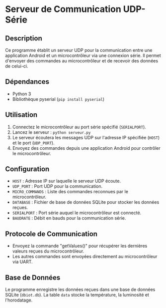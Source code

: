 # Serveur de Communication UDP-Série

## Description

Ce programme établit un serveur UDP pour la communication entre une application Android et un microcontrôleur via une connexion série. Il permet d'envoyer des commandes au microcontrôleur et de recevoir des données de celui-ci.

## Dépendances

- Python 3
- Bibliothèque pyserial (`pip install pyserial`)

## Utilisation

1. Connectez le microcontrôleur au port série spécifié (`SERIALPORT`).
2. Lancez le serveur : `python serveur.py`
3. Le serveur écoutera les messages UDP sur l'adresse IP spécifiée (`HOST`) et le port (`UDP_PORT`).
4. Envoyez des commandes depuis une application Android pour contrôler le microcontrôleur.

## Configuration

- `HOST` : Adresse IP sur laquelle le serveur UDP écoute.
- `UDP_PORT` : Port UDP pour la communication.
- `MICRO_COMMANDS` : Liste des commandes reconnues par le microcontrôleur.
- `DATABASE` : Fichier de base de données SQLite pour stocker les données reçues.
- `SERIALPORT` : Port série auquel le microcontrôleur est connecté.
- `BAUDRATE` : Débit en bauds pour la communication série.

## Protocole de Communication

- Envoyez la commande "getValues()" pour récupérer les dernières valeurs reçues du microcontrôleur.
- Les autres commandes sont envoyées directement au microcontrôleur via UART.

## Base de Données

Le programme enregistre les données reçues dans une base de données SQLite (`dbiot.db`). La table `data` stocke la température, la luminosité et l'horodatage.
